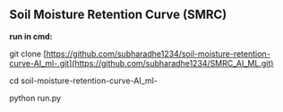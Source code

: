 ## Soil Moisture Retention Curve (SMRC)

**run in cmd:** 

git clone [https://github.com/subharadhe1234/soil-moisture-retention-curve-AI_ml-.git](https://github.com/subharadhe1234/SMRC_AI_ML.git)

cd soil-moisture-retention-curve-AI_ml-

python run.py   
